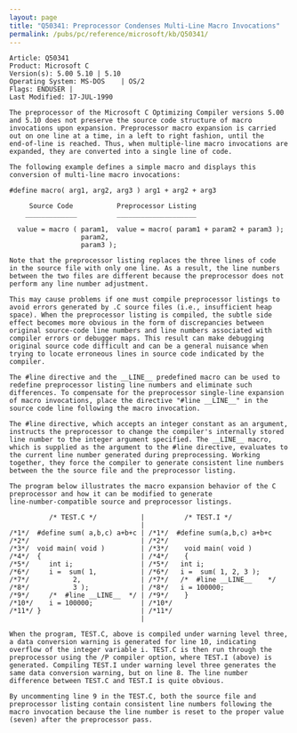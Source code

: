 ```yaml
---
layout: page
title: "Q50341: Preprocessor Condenses Multi-Line Macro Invocations"
permalink: /pubs/pc/reference/microsoft/kb/Q50341/
---
```


	Article: Q50341
	Product: Microsoft C
	Version(s): 5.00 5.10 | 5.10
	Operating System: MS-DOS    | OS/2
	Flags: ENDUSER |
	Last Modified: 17-JUL-1990
	
	The preprocessor of the Microsoft C Optimizing Compiler versions 5.00
	and 5.10 does not preserve the source code structure of macro
	invocations upon expansion. Preprocessor macro expansion is carried
	out on one line at a time, in a left to right fashion, until the
	end-of-line is reached. Thus, when multiple-line macro invocations are
	expanded, they are converted into a single line of code.
	
	The following example defines a simple macro and displays this
	conversion of multi-line macro invocations:
	
	#define macro( arg1, arg2, arg3 ) arg1 + arg2 + arg3
	
	     Source Code           Preprocessor Listing
	    _____________          ____________________
	
	  value = macro ( param1,  value = macro( param1 + param2 + param3 );
	                  param2,
	                  param3 );
	
	Note that the preprocessor listing replaces the three lines of code
	in the source file with only one line. As a result, the line numbers
	between the two files are different because the preprocessor does not
	perform any line number adjustment.
	
	This may cause problems if one must compile preprocessor listings to
	avoid errors generated by .C source files (i.e., insufficient heap
	space). When the preprocessor listing is compiled, the subtle side
	effect becomes more obvious in the form of discrepancies between
	original source-code line numbers and line numbers associated with
	compiler errors or debugger maps. This result can make debugging
	original source code difficult and can be a general nuisance when
	trying to locate erroneous lines in source code indicated by the
	compiler.
	
	The #line directive and the __LINE__ predefined macro can be used to
	redefine preprocessor listing line numbers and eliminate such
	differences. To compensate for the preprocessor single-line expansion
	of macro invocations, place the directive "#line __LINE__" in the
	source code line following the macro invocation.
	
	The #line directive, which accepts an integer constant as an argument,
	instructs the preprocessor to change the compiler's internally stored
	line number to the integer argument specified. The __LINE__ macro,
	which is supplied as the argument to the #line directive, evaluates to
	the current line number generated during preprocessing. Working
	together, they force the compiler to generate consistent line numbers
	between the the source file and the preprocessor listing.
	
	The program below illustrates the macro expansion behavior of the C
	preprocessor and how it can be modified to generate
	line-number-compatible source and preprocessor listings.
	
	          /* TEST.C */           |          /* TEST.I */
	                                 |
	/*1*/  #define sum( a,b,c) a+b+c | /*1*/  #define sum(a,b,c) a+b+c
	/*2*/                            | /*2*/
	/*3*/  void main( void )         | /*3*/    void main( void )
	/*4*/  {                         | /*4*/    {
	/*5*/     int i;                 | /*5*/   int i;
	/*6*/     i =  sum( 1,           | /*6*/   i =  sum( 1, 2, 3 );
	/*7*/           2,               | /*7*/   /*  #line __LINE__    */
	/*8*/           3 );             | /*8*/   i = 100000;
	/*9*/     /*  #line __LINE__  */ | /*9*/    }
	/*10*/    i = 100000;            | /*10*/
	/*11*/ }                         | /*11*/
	                                 |
	
	When the program, TEST.C, above is compiled under warning level three,
	a data conversion warning is generated for line 10, indicating
	overflow of the integer variable i. TEST.C is then run through the
	preprocessor using the /P compiler option, where TEST.I (above) is
	generated. Compiling TEST.I under warning level three generates the
	same data conversion warning, but on line 8. The line number
	difference between TEST.C and TEST.I is quite obvious.
	
	By uncommenting line 9 in the TEST.C, both the source file and
	preprocessor listing contain consistent line numbers following the
	macro invocation because the line number is reset to the proper value
	(seven) after the preprocessor pass.
